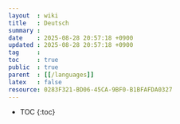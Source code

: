 ```yaml
---
layout  : wiki
title   : Deutsch
summary : 
date    : 2025-08-28 20:57:18 +0900
updated : 2025-08-28 20:57:18 +0900
tag     : 
toc     : true
public  : true
parent  : [[/languages]] 
latex   : false
resource: 0283F321-BD06-45CA-9BF0-B1BFAFDA0327
---
```

* TOC
{:toc}

# 
